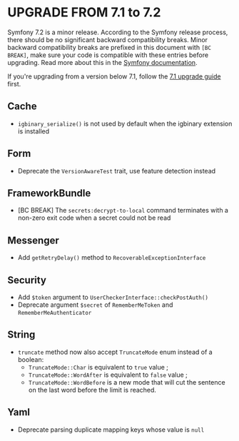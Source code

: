 UPGRADE FROM 7.1 to 7.2
=======================

Symfony 7.2 is a minor release. According to the Symfony release process, there should be no significant
backward compatibility breaks. Minor backward compatibility breaks are prefixed in this document with
`[BC BREAK]`, make sure your code is compatible with these entries before upgrading.
Read more about this in the [Symfony documentation](https://symfony.com/doc/7.2/setup/upgrade_minor.html).

If you're upgrading from a version below 7.1, follow the [7.1 upgrade guide](UPGRADE-7.1.md) first.

Cache
-----

 * `igbinary_serialize()` is not used by default when the igbinary extension is installed

Form
----

 * Deprecate the `VersionAwareTest` trait, use feature detection instead

FrameworkBundle
---------------

 * [BC BREAK] The `secrets:decrypt-to-local` command terminates with a non-zero exit code when a secret could not be read

Messenger
---------

 * Add `getRetryDelay()` method to `RecoverableExceptionInterface`

Security
--------

 * Add `$token` argument to `UserCheckerInterface::checkPostAuth()`
 * Deprecate argument `$secret` of `RememberMeToken` and `RememberMeAuthenticator`

String
------

 * `truncate` method now also accept `TruncateMode` enum instead of a boolean:
   * `TruncateMode::Char` is equivalent to `true` value ;
   * `TruncateMode::WordAfter` is equivalent to `false` value ;
   * `TruncateMode::WordBefore` is a new mode that will cut the sentence on the last word before the limit is reached.

Yaml
----

 * Deprecate parsing duplicate mapping keys whose value is `null`
